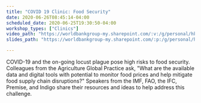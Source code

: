 ```yaml
---
title: "COVID 19 Clinic: Food Security"
date: 2020-06-26T08:45:14-04:00
scheduled_date: 2020-06-25T19:30:50-04:00
workshop_types: ["Clinics"]
video_path: "https://worldbankgroup-my.sharepoint.com/:v:/g/personal/hkrambeck_worldbank_org/Ea3AqLsH5N5Dmd6Zhsz5WqABfC4ynMKHLmXJq6C4UvDWWQ?e=bjJAgO"
slides_path: "https://worldbankgroup-my.sharepoint.com/:p:/g/personal/hkrambeck_worldbank_org/EYXyYAp88jlJh7_2s8UUD-sBPU-mdm1Fi6-r0fLU7q91zg?e=VZDlCI"

---
```


COVID-19 and the on-going locust plague pose high risks to food security. Colleagues from the Agriculture Global Practice ask, "What are the available data and digital tools with potential to monitor food prices and help mitigate food supply chain disruptions?" Speakers from the IMF, FAO, the IFC, Premise, and Indigo share their resources and ideas to help address this challenge.